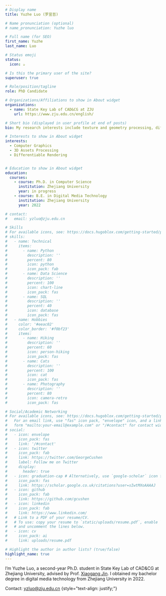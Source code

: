 ```yaml
---
# Display name
title: Yuzhe Luo (罗昱哲)

# Name pronunciation (optional)
# name_pronunciation: Yuzhe luo

# Full name (for SEO)
first_name: Yuzhe
last_name: Luo

# Status emoji
status:
  icon: ☕️

# Is this the primary user of the site?
superuser: true

# Role/position/tagline
role: PhD Candidate

# Organizations/Affiliations to show in About widget
organizations:
  - name: State Key Lab of CAD&CG at ZJU
    url: https://www.zju.edu.cn/english/

# Short bio (displayed in user profile at end of posts)
bio: My research interests include texture and geometry processing, differentiable rendering.

# Interests to show in About widget
interests:
  - Computer Graphics
  - 3D Assets Processing
  - Differentiable Rendering


# Education to show in About widget
education:
  courses:
    - course: Ph.D. in Computer Science
      institution: Zhejiang University
      year: in progress
    - course: B.E. in Digital Media Technology
      institution: Zhejiang University
      year: 2022

# contact:
#   email: yzluo@zju.edu.cn

# Skills
# For available icons, see: https://docs.hugoblox.com/getting-started/page-builder/#icons
# skills:
#   - name: Technical
#     items:
#       - name: Python
#         description: ''
#         percent: 80
#         icon: python
#         icon_pack: fab
#       - name: Data Science
#         description: ''
#         percent: 100
#         icon: chart-line
#         icon_pack: fas
#       - name: SQL
#         description: ''
#         percent: 40
#         icon: database
#         icon_pack: fas
#   - name: Hobbies
#     color: '#eeac02'
#     color_border: '#f0bf23'
#     items:
#       - name: Hiking
#         description: ''
#         percent: 60
#         icon: person-hiking
#         icon_pack: fas
#       - name: Cats
#         description: ''
#         percent: 100
#         icon: cat
#         icon_pack: fas
#       - name: Photography
#         description: ''
#         percent: 80
#         icon: camera-retro
#         icon_pack: fas

# Social/Academic Networking
# For available icons, see: https://docs.hugoblox.com/getting-started/page-builder/#icons
#   For an email link, use "fas" icon pack, "envelope" icon, and a link in the
#   form "mailto:your-email@example.com" or "/#contact" for contact widget.
# social:
#   - icon: envelope
#     icon_pack: fas
#     link: '/#contact'
#   - icon: twitter
#     icon_pack: fab
#     link: https://twitter.com/GeorgeCushen
#     label: Follow me on Twitter
#     display:
#       header: true
#   - icon: graduation-cap # Alternatively, use `google-scholar` icon from `ai` icon pack
#     icon_pack: fas
#     link: https://scholar.google.co.uk/citations?user=sIwtMXoAAAAJ
#   - icon: github
#     icon_pack: fab
#     link: https://github.com/gcushen
#   - icon: linkedin
#     icon_pack: fab
#     link: https://www.linkedin.com/
#   # Link to a PDF of your resume/CV.
#   # To use: copy your resume to `static/uploads/resume.pdf`, enable `ai` icons in `params.yaml`,
#   # and uncomment the lines below.
#   - icon: cv
#     icon_pack: ai
#     link: uploads/resume.pdf

# Highlight the author in author lists? (true/false)
highlight_name: true
---
```


I’m Yuzhe Luo, a second-year Ph.D. student in State Key Lab of CAD&CG at Zhejiang University, advised by Prof. [Xiaogang Jin](http://www.cad.zju.edu.cn/home/jin/). I obtained my bachelor degree in digital media technology from Zhejiang University in 2022.

Contact: yzluo@zju.edu.cn
{style="text-align: justify;"}
